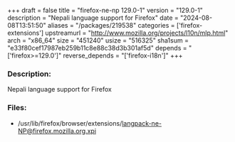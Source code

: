 +++
draft = false
title = "firefox-ne-np 129.0-1"
version = "129.0-1"
description = "Nepali language support for Firefox"
date = "2024-08-08T13:51:50"
aliases = "/packages/219538"
categories = ['firefox-extensions']
upstreamurl = "http://www.mozilla.org/projects/l10n/mlp.html"
arch = "x86_64"
size = "451240"
usize = "516325"
sha1sum = "e33f80cef17987eb259b11c8e88c38d3b301af5d"
depends = "['firefox>=129.0']"
reverse_depends = "['firefox-i18n']"
+++
### Description: 
Nepali language support for Firefox

### Files: 
* /usr/lib/firefox/browser/extensions/langpack-ne-NP@firefox.mozilla.org.xpi
